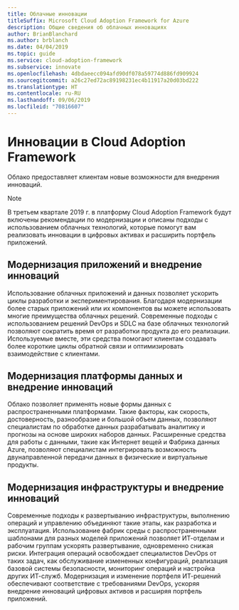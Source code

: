 ```yaml
---
title: Облачные инновации
titleSuffix: Microsoft Cloud Adoption Framework for Azure
description: Общие сведения об облачных инновациях
author: BrianBlanchard
ms.author: brblanch
ms.date: 04/04/2019
ms.topic: guide
ms.service: cloud-adoption-framework
ms.subservice: innovate
ms.openlocfilehash: 4dbdaeecc094afd90df078a59774d886fd909924
ms.sourcegitcommit: a26c27ed72ac89198231ec4b11917a20d03bd222
ms.translationtype: HT
ms.contentlocale: ru-RU
ms.lasthandoff: 09/06/2019
ms.locfileid: "70816607"
---
```

# <a name="innovation-in-the-cloud-adoption-framework"></a>Инновации в Cloud Adoption Framework

Облако предоставляет клиентам новые возможности для внедрения инноваций.

> [!NOTE]
> В третьем квартале 2019 г. в платформу Cloud Adoption Framework будут включены рекомендации по модернизации и описаны подходы с использованием облачных технологий, которые помогут вам реализовать инновации в цифровых активах и расширить портфель приложений.

## <a name="application-modernization-and-innovation"></a>Модернизация приложений и внедрение инноваций

Использование облачных приложений и данных позволяет ускорить циклы разработки и экспериментирования. Благодаря модернизации более старых приложений или их компонентов вы можете использовать многие преимущества облачных решений. Современные подходы с использованием решений DevOps и SDLC на базе облачных технологий позволяют сократить время от разработки продукта до его реализации. Используемые вместе, эти средства помогают клиентам создавать более короткие циклы обратной связи и оптимизировать взаимодействие с клиентами.

## <a name="data-platform-modernization-and-innovation"></a>Модернизация платформы данных и внедрение инноваций

Облако позволяет применять новые формы данных с распространенными платформами. Такие факторы, как скорость, достоверность, разнообразие и большой объем данных, позволяют специалистам по обработке данных разрабатывать аналитику и прогнозы на основе широких наборов данных. Расширенные средства для работы с данными, такие как Интернет вещей и Фабрика данных Azure, позволяют специалистам интегрировать возможность двунаправленной передачи данных в физические и виртуальные продукты.

## <a name="infrastructure-modernization-and-innovation"></a>Модернизация инфраструктуры и внедрение инноваций

Современные подходы к развертыванию инфраструктуры, выполнению операций и управлению объединяют такие этапы, как разработка и эксплуатация. Использование фабрик среды с распространенными шаблонами для разных моделей приложений позволяет ИТ-отделам и рабочим группам ускорять развертывание, одновременно снижая риски. Интеграция операций освобождает специалистов DevOps от таких задач, как обслуживание измененных конфигураций, реализация базовой системы безопасности, мониторинг операций и настройка других ИТ-служб. Модернизация и изменение портфеля ИТ-решений обеспечивают соответствие с требованиями DevOps, ускоряя внедрение инноваций цифровых активов и расширяя портфель приложений.
